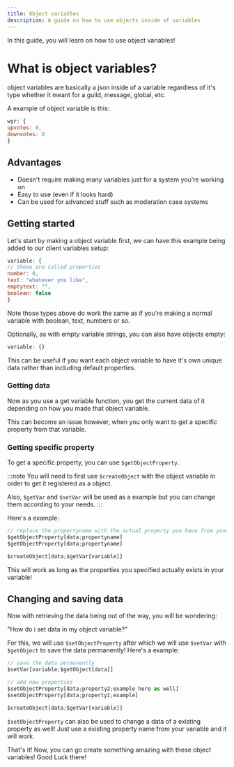 ```yaml
---
title: Object variables
description: A guide on how to use objects inside of variables
---
```

In this guide, you will learn on how to use object variables!

# What is object variables?
object variables are basically a json inside of a variable regardless of it's type whether it meant for a guild, message, global, etc.

A example of object variable is this:
```js
wyr: {
upvotes: 0,
downvotes: 0
}
```

## Advantages
* Doesn't require making many variables just for a system you're working on
* Easy to use (even if it looks hard)
* Can be used for advanced stuff such as moderation case systems

## Getting started
Let's start by making a object variable first, we can have this example being added to our client variables setup:
```js
variable: {
// these are called properties
number: 0,
text: "whatever you like",
emptytext: "",
boolean: false
}
```

Note those types above do work the same as if you're making a normal variable with boolean, text, numbers or so.

Optionally, as with empty variable strings, you can also have objects empty:
```js
variable: {}
```

This can be useful if you want each object variable to have it's own unique data rather than including default properties.

### Getting data
Now as you use a get variable function, you get the current data of it depending on how you made that object variable.

This can become an issue however, when you only want to get a specific property from that variable.

### Getting specific property
To get a specific property, you can use `$getObjectProperty`.

:::note
You will need to first use `$createObject` with the object variable in order to get it registered as a object.

Also, `$getVar` and `$setVar` will be used as a example but you can change them according to your needs.
:::

Here's a example:
```js
// replace the propertyname with the actual property you have from your variable
$getObjectProperty[data;propertyname]
$getObjectProperty[data;propertyname]

$createObject[data;$getVar[variable]]
```

This will work as long as the properties you specified actually exists in your variable!

## Changing and saving data
Now with retrieving the data being out of the way, you will be wondering:

"How do i set data in my object variable?"

For this, we will use `$setObjectProperty` after which we will use `$setVar` with `$getObject` to save the data permanently! Here's a example:
```js
// save the data permanently
$setVar[variable;$getObject[data]]

// add new properties
$setObjectProperty[data;property2;example here as well]
$setObjectProperty[data;property1;example]

$createObject[data;$getVar[variable]]
```

`$setObjectProperty` can also be used to change a data of a existing property as well! Just use a existing property name from your variable and it will work.

That's it! Now, you can go create something amazing with these object variables! Good Luck there!




